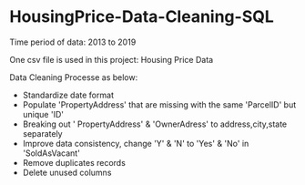 # HousingPrice-Data-Cleaning-SQL

Time period of data: 2013 to 2019

One csv file is used in this project: Housing Price Data

Data Cleaning Processe as below:

- Standardize date format
- Populate 'PropertyAddress' that are missing with the same 'ParcelID' but unique 'ID'
- Breaking out ' PropertyAddress' & 'OwnerAdress' to address,city,state separately
- Improve data consistency, change 'Y' & 'N' to 'Yes' & 'No' in 'SoldAsVacant'
- Remove duplicates records
- Delete unused columns
